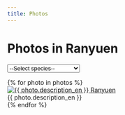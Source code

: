 ```yaml
---
title: Photos
---
```

Photos in Ranyuen
==
<form id="search-form" method="GET">
  <select id="search-form-species_name" name="species_name">
    <option value="" {% if species_name == null %}selected{% endif %}>--Select species--</option>
    <option value="all" {% if species_name == 'all' %}selected{% endif %}>All</option>
    <option value="Calanthe" {% if species_name == 'Calanthe' %}selected{% endif %}>Calanthe</option>
    <option value="Ponerorchis" {% if species_name == 'Ponerorchis' %}selected{% endif %}>Ponerorchis</option>
    <option value="Japanease native orchid" {% if species_name == 'Japanease native orchid' %}selected{% endif %}>Japanese native orchids</option>
    <option value="others" {% if species_name == 'others' %}selected{% endif %}>Others</option>
  </select>
</form>
<div id="photo-gallery" class="photos">
  {% for photo in photos %}
    <div class="photo">
      <a href="/images/gallery/{{ photo.id }}.jpg"
        class="lightbox"
        title="{{ photo.description_en }} Ranyuen">
        <img rel="gallery"
        src="/api/photo?format=jpeg&id={{ photo.id }}&width={{ photo.thumb_width }}"
        width="{{ photo.thumb_width }}"
        height="{{ photo.thumb_height }}"
        alt="{{ photo.description_en }} Ranyuen"/>
      </a>
      <div class="photo-description">
        <div>{{ photo.description_en }}</div>
      </div>
    </div>
  {% endfor %}
</div>
<link href="/assets/stylesheets/photoGallery.css" rel="stylesheet"/>
<link href="/assets/stylesheets/colorbox.css" rel="stylesheet"/>
<script src="/assets/javascripts/photoGallery.min.js"></script>
<script>
  window.addEventListener('DOMContentLoaded', function () {
    new PhotoGallery().init(document.getElementById("photo-gallery"));
    document.getElementById('search-form-species_name').onchange = function () {
      document.getElementById('search-form').submit();
    };
  });
</script>
